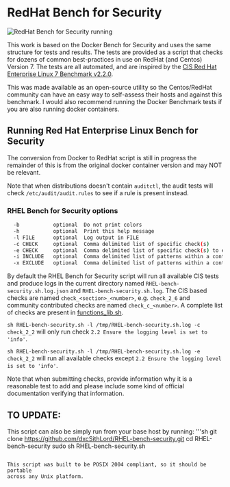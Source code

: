 # RedHat Bench for Security

![RedHat Bench for Security running](https://raw.githubusercontent.com/dxcSithLord/RHEL-Bench-Security/master/benchmark_log.png "RHEL 7 Bench for Security running")

This work is based on the Docker Bench for Security and uses the same structure
for tests and results.
The tests are provided as a script that checks for dozens of common
best-practices in use on RedHat (and Centos) Version 7. The tests are
all automated, and are inspired by the [CIS Red Hat Enterprise Linux 7 Benchmark v2.2.0](https://www.cisecurity.org/benchmark/).

This was made available as an open-source utility so the Centos/RedHat community
can have an easy way to self-assess their hosts and  against
this benchmark.  I would also recommend running the Docker Benchmark tests if you are also running docker containers.

## Running Red Hat Enterprise Linux Bench for Security

The conversion from Docker to RedHat script is still in progress the remainder of this is from the original docker 
container version and may NOT be relevant.


Note that when distributions doesn't contain `auditctl`, the audit tests will
check `/etc/audit/audit.rules` to see if a rule is present instead.


### RHEL Bench for Security options

```sh
  -b           optional  Do not print colors
  -h           optional  Print this help message
  -l FILE      optional  Log output in FILE
  -c CHECK     optional  Comma delimited list of specific check(s)
  -e CHECK     optional  Comma delimited list of specific check(s) to exclude
  -i INCLUDE   optional  Comma delimited list of patterns within a container or image name to check
  -x EXCLUDE   optional  Comma delimited list of patterns within a container or image name to exclude from check
```

By default the RHEL Bench for Security script will run all available CIS tests
and produce logs in the current directory named `RHEL-bench-security.sh.log.json`
and `RHEL-bench-security.sh.log`.
The CIS based checks are named `check_<section>_<number>`, e.g. `check_2_6`
and community contributed checks are named `check_c_<number>`.
A complete list of checks are present in [functions_lib.sh](includes/functions_lib.sh).

`sh RHEL-bench-security.sh -l /tmp/RHEL-bench-security.sh.log -c check_2_2`
will only run check `2.2 Ensure the logging level is set to 'info'`.

`sh RHEL-bench-security.sh -l /tmp/RHEL-bench-security.sh.log -e check_2_2`
will run all available checks except `2.2 Ensure the logging level is set to 'info'`.

Note that when submitting checks, provide information why it is a
reasonable test to add and please include some kind of official documentation
verifying that information.

## TO UPDATE:
This script can also be simply run from your base host by running:
'''sh
git clone https://github.com/dxcSithLord/RHEL-bench-security.git
cd RHEL-bench-security
sudo sh RHEL-bench-security.sh
```

This script was built to be POSIX 2004 compliant, so it should be portable
across any Unix platform.
